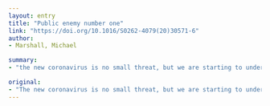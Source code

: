 ```yaml
---
layout: entry
title: "Public enemy number one"
link: "https://doi.org/10.1016/S0262-4079(20)30571-6"
author:
- Marshall, Michael

summary:
- "the new coronavirus is no small threat, but we are starting to understand how it works, reports Michael Marshall. The new coroneavirus has been a threat to the new virus, he reports. Michael Marshall says it works. he says the virus is not a small threat. the new Corona virus is a new threat, and we are beginning to understand it. It works, says Marshall, says he's a good sign of the virus. it's not."

original:
- "The new coronavirus is no small threat, but we are starting to understand how it works, reports Michael Marshall"
---
```


